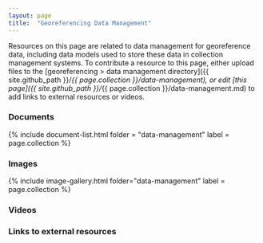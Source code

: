 ```yaml
---
layout: page
title:  "Georeferencing Data Management"
---
```


Resources on this page are related to data management for georeference data, including data models used to store these data in collection management systems. To contribute a resource to this page, either upload files to the [georeferencing > data management directory]({{ site.github_path }}/_{{ page.collection }}/data-management), or edit [this page]({{ site.github_path }}/_{{ page.collection }}/data-management.md) to add links to external resources or videos.

### Documents

{% include document-list.html folder = "data-management" label = page.collection %}

### Images

{% include image-gallery.html folder="data-management" label = page.collection %}

### Videos



### Links to external resources
